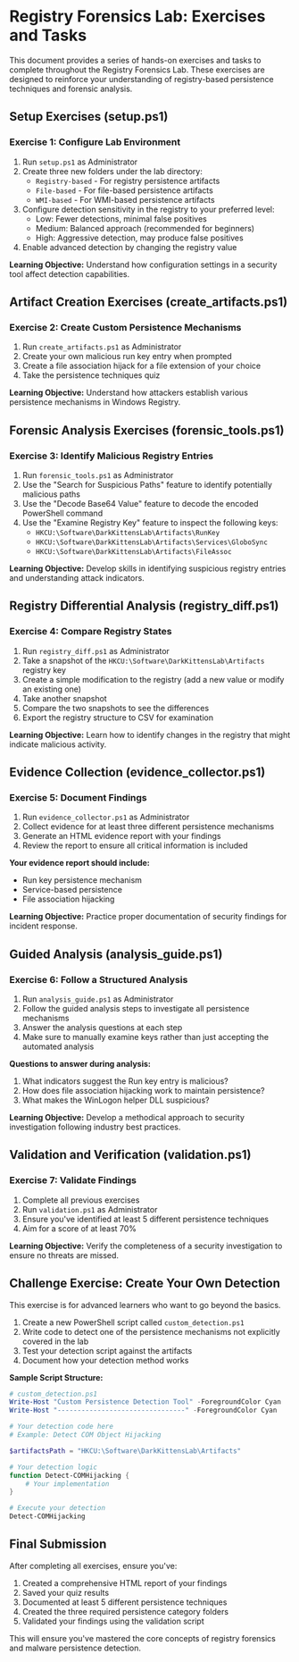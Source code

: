 # Registry Forensics Lab: Exercises and Tasks

This document provides a series of hands-on exercises and tasks to complete throughout the Registry Forensics Lab. These exercises are designed to reinforce your understanding of registry-based persistence techniques and forensic analysis.

## Setup Exercises (setup.ps1)

### Exercise 1: Configure Lab Environment

1. Run `setup.ps1` as Administrator
2. Create three new folders under the lab directory:
   - `Registry-based` - For registry persistence artifacts
   - `File-based` - For file-based persistence artifacts
   - `WMI-based` - For WMI-based persistence artifacts
3. Configure detection sensitivity in the registry to your preferred level:
   - Low: Fewer detections, minimal false positives
   - Medium: Balanced approach (recommended for beginners)
   - High: Aggressive detection, may produce false positives
4. Enable advanced detection by changing the registry value

**Learning Objective:** Understand how configuration settings in a security tool affect detection capabilities.

## Artifact Creation Exercises (create_artifacts.ps1)

### Exercise 2: Create Custom Persistence Mechanisms

1. Run `create_artifacts.ps1` as Administrator
2. Create your own malicious run key entry when prompted
3. Create a file association hijack for a file extension of your choice
4. Take the persistence techniques quiz

**Learning Objective:** Understand how attackers establish various persistence mechanisms in Windows Registry.

## Forensic Analysis Exercises (forensic_tools.ps1)

### Exercise 3: Identify Malicious Registry Entries

1. Run `forensic_tools.ps1` as Administrator
2. Use the "Search for Suspicious Paths" feature to identify potentially malicious paths
3. Use the "Decode Base64 Value" feature to decode the encoded PowerShell command
4. Use the "Examine Registry Key" feature to inspect the following keys:
   - `HKCU:\Software\DarkKittensLab\Artifacts\RunKey`
   - `HKCU:\Software\DarkKittensLab\Artifacts\Services\GloboSync`
   - `HKCU:\Software\DarkKittensLab\Artifacts\FileAssoc`

**Learning Objective:** Develop skills in identifying suspicious registry entries and understanding attack indicators.

## Registry Differential Analysis (registry_diff.ps1)

### Exercise 4: Compare Registry States

1. Run `registry_diff.ps1` as Administrator
2. Take a snapshot of the `HKCU:\Software\DarkKittensLab\Artifacts` registry key
3. Create a simple modification to the registry (add a new value or modify an existing one)
4. Take another snapshot
5. Compare the two snapshots to see the differences
6. Export the registry structure to CSV for examination

**Learning Objective:** Learn how to identify changes in the registry that might indicate malicious activity.

## Evidence Collection (evidence_collector.ps1)

### Exercise 5: Document Findings

1. Run `evidence_collector.ps1` as Administrator
2. Collect evidence for at least three different persistence mechanisms
3. Generate an HTML evidence report with your findings
4. Review the report to ensure all critical information is included

**Your evidence report should include:**
- Run key persistence mechanism
- Service-based persistence
- File association hijacking

**Learning Objective:** Practice proper documentation of security findings for incident response.

## Guided Analysis (analysis_guide.ps1)

### Exercise 6: Follow a Structured Analysis

1. Run `analysis_guide.ps1` as Administrator
2. Follow the guided analysis steps to investigate all persistence mechanisms
3. Answer the analysis questions at each step
4. Make sure to manually examine keys rather than just accepting the automated analysis

**Questions to answer during analysis:**
1. What indicators suggest the Run key entry is malicious?
2. How does file association hijacking work to maintain persistence?
3. What makes the WinLogon helper DLL suspicious?

**Learning Objective:** Develop a methodical approach to security investigation following industry best practices.

## Validation and Verification (validation.ps1)

### Exercise 7: Validate Findings

1. Complete all previous exercises
2. Run `validation.ps1` as Administrator
3. Ensure you've identified at least 5 different persistence techniques
4. Aim for a score of at least 70%

**Learning Objective:** Verify the completeness of a security investigation to ensure no threats are missed.

## Challenge Exercise: Create Your Own Detection

This exercise is for advanced learners who want to go beyond the basics.

1. Create a new PowerShell script called `custom_detection.ps1`
2. Write code to detect one of the persistence mechanisms not explicitly covered in the lab
3. Test your detection script against the artifacts
4. Document how your detection method works

**Sample Script Structure:**
```powershell
# custom_detection.ps1
Write-Host "Custom Persistence Detection Tool" -ForegroundColor Cyan
Write-Host "--------------------------------" -ForegroundColor Cyan

# Your detection code here
# Example: Detect COM Object Hijacking

$artifactsPath = "HKCU:\Software\DarkKittensLab\Artifacts"

# Your detection logic
function Detect-COMHijacking {
    # Your implementation
}

# Execute your detection
Detect-COMHijacking
```

## Final Submission

After completing all exercises, ensure you've:

1. Created a comprehensive HTML report of your findings
2. Saved your quiz results
3. Documented at least 5 different persistence techniques
4. Created the three required persistence category folders
5. Validated your findings using the validation script

This will ensure you've mastered the core concepts of registry forensics and malware persistence detection.

